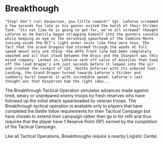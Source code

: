# Breakthough

    "Stop! Don't run! Kasperson, you little coward!" Sgt. LeFarve screamed a few seconds too late as his gunner exited the hatch of their Striker Tank. "Its not like he is going to get far, we're all screwed" thought LeFarve as he hastily began strapping himself into the gunners console while keeping an eye on the onrushing spearhead of the Combine Mechs tossing aside the RCT's light armor units like they were toys. The fact that the Grand Dragons had stormed through the woods at full speed meant only one thing--the AFFS front line had been completely smashed and all that stood between the Dracs and the Starport was this mixed company. Locked in, LeFarve sent off salvo of missiles that took off the lead Dragon's arm just seconds before it leaped into the air and crushed the cockpit of Cpt. Smiths Enforcer with its armored foot. Landing, the Grand Dragon turned towards LeFarve's Striker and suddenly burst towards it with incredible speed. LeFarve's last thought was that Kasperson had the right idea...

The Breakthrough Tactical Operation simulates advances made against tired, weary or unprepared enemy troops by fresh reserves who have followed up the initial attack spearheaded by veteran troops. The Breakthrough tactical operation is available only to players that have completed the Battle Value requirements for their Tactical Campaign but have chosen to extend their campaign rather then go in for refit and thus  requires that the player have 1 Reserve Point (RP) earned by the completion of the Tactical Campaign.

Like all Tactical Operations, Breakthroughs require a nearby Logistic Center.